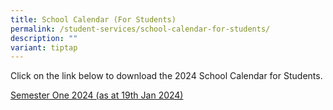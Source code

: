 ```yaml
---
title: School Calendar (For Students)
permalink: /student-services/school-calendar-for-students/
description: ""
variant: tiptap
---
```

<p>Click on the link below&nbsp;to download the 2024 School Calendar for Students.</p><p><a href="/files/Student_Calendar_2024__caa_19_Jan_2024_.pdf" rel="noopener noreferrer nofollow" target="_blank">Semester One 2024 (as at 19th Jan 2024)</a></p>